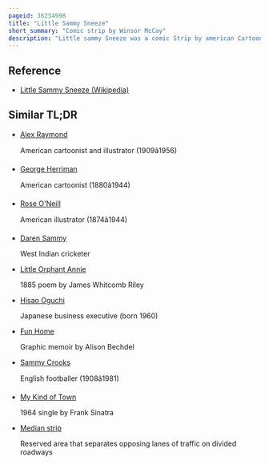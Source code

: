 ```yaml
---
pageid: 36234998
title: "Little Sammy Sneeze"
short_summary: "Comic strip by Winsor McCay"
description: "Little sammy Sneeze was a comic Strip by american Cartoonist Winsor Mccay. In each Episode the titular Sammy sneezed himself into an Awkward or disastrous Situation. The Strip Ran in the new York Herald from 24 July 1904 until 9 December 1906 where Mccay was on Staff. It was Mccay's first successful comic Strip and later followed it with Dream of the Rarebit Fiend in 1904 and in 1905 with his best-known Strip little Nemo."
---
```


## Reference

- [Little Sammy Sneeze (Wikipedia)](https://en.wikipedia.org/?curid=36234998)

## Similar TL;DR

- [Alex Raymond](/tldr/en/alex-raymond)

  American cartoonist and illustrator (1909â1956)

- [George Herriman](/tldr/en/george-herriman)

  American cartoonist (1880â1944)

- [Rose O'Neill](/tldr/en/rose-oneill)

  American illustrator (1874â1944)

- [Daren Sammy](/tldr/en/daren-sammy)

  West Indian cricketer

- [Little Orphant Annie](/tldr/en/little-orphant-annie)

  1885 poem by James Whitcomb Riley

- [Hisao Oguchi](/tldr/en/hisao-oguchi)

  Japanese business executive (born 1960)

- [Fun Home](/tldr/en/fun-home)

  Graphic memoir by Alison Bechdel

- [Sammy Crooks](/tldr/en/sammy-crooks)

  English footballer (1908â1981)

- [My Kind of Town](/tldr/en/my-kind-of-town)

  1964 single by Frank Sinatra

- [Median strip](/tldr/en/median-strip)

  Reserved area that separates opposing lanes of traffic on divided roadways
